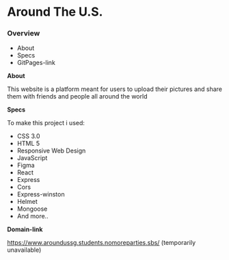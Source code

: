 # Around The U.S.

### Overview

* About
* Specs
* GitPages-link


**About**

This website is a platform meant for users to upload their pictures and share them with friends and people all around the world

**Specs**

To make this project i used:

* CSS 3.0
* HTML 5
* Responsive Web Design
* JavaScript
* Figma
* React
* Express
* Cors
* Express-winston
* Helmet
* Mongoose
* And more..

**Domain-link**

https://www.aroundussg.students.nomoreparties.sbs/ (temporarily unavailable)
